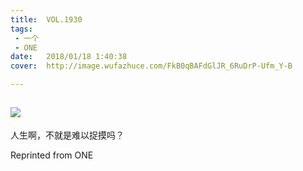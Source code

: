 ```yaml
---
title:	VOL.1930
tags:
 - 一个
 - ONE
date:	2018/01/18 1:40:38
cover:	http://image.wufazhuce.com/FkB0qBAFdGlJR_6RuDrP-Ufm_Y-B

---
```

![](http://image.wufazhuce.com/FkB0qBAFdGlJR_6RuDrP-Ufm_Y-B)
---

人生啊，不就是难以捉摸吗？
 
Reprinted from ONE
